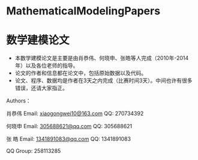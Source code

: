 # MathematicalModelingPapers
# 数学建模论文
- 本数学建模论文是主要是由肖恭伟、何晓申、张皓等人完成（2010年-2014年）以及各位老师的指导。
- 论文的作者和信息都在论文中，包括原始数据以及代码。
- 论文、程序、数据均是作者在3天之内完成（比赛时间3天）。中间也许有很多错误，还请大家指正。

Authors：

肖恭伟 Email: xiaogongwei10@163.com QQ: 270734392

何晓申 Email: 305688621@qq.com QQ: 305688621

张 皓  Email: 1341891083@qq.com QQ: 1341891083

QQ Group: 258113285 


